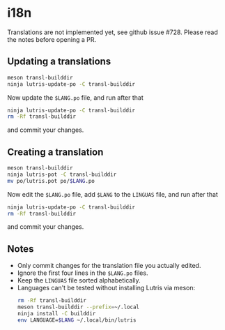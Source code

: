 # i18n

Translations are not implemented yet, see github issue #728. Please read the notes before opening a PR.

## Updating a translations

```bash
meson transl-builddir
ninja lutris-update-po -C transl-builddir
```
Now update the `$LANG.po` file, and run after that
```bash
ninja lutris-update-po -C transl-builddir
rm -Rf transl-builddir
```
and commit your changes.

## Creating a translation

```bash
meson transl-builddir
ninja lutris-pot -C transl-builddir
mv po/lutris.pot po/$LANG.po
```
Now edit the `$LANG.po` file, add `$LANG` to the `LINGUAS` file, and run after that
```bash
ninja lutris-update-po -C transl-builddir
rm -Rf transl-builddir
```
and commit your changes.

## Notes

- Only commit changes for the translation file you actually edited.
- Ignore the first four lines in the `$LANG.po` files.
- Keep the `LINGUAS` file sorted alphabetically.
- Languages can't be tested without installing Lutris via meson:
  ```bash
  rm -Rf transl-builddir
  meson transl-builddir --prefix=~/.local
  ninja install -C builddir
  env LANGUAGE=$LANG ~/.local/bin/lutris
  ```
